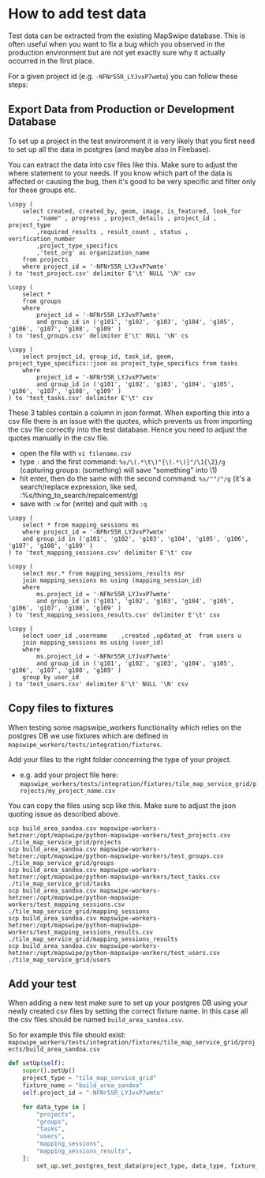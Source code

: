 # How to add test data
Test data can be extracted from the existing MapSwipe database. This is often useful when you want to fix a bug which you observed in the production environment but are not yet exactly sure why it actually occurred in the first place.

For a given project id (e.g. `-NFNr55R_LYJvxP7wmte`) you can follow these steps:

## Export Data from Production or Development Database
To set up a project in the test environment it is very likely that you first need to set up all the data in postgres (and maybe also in Firebase).

You can extract the data into csv files like this. Make sure to adjust the where statement to your needs. If you know which part of the data is affected or causing the bug, then it's good to be very specific and filter only for these groups etc.

```
\copy (
	select created, created_by, geom, image, is_featured, look_for
		,"name" , progress , project_details , project_id , project_type
		,required_results , result_count , status , verification_number
		,project_type_specifics
		,'test_org' as organization_name
	from projects
	where project_id = '-NFNr55R_LYJvxP7wmte'
) to 'test_project.csv' delimiter E'\t' NULL '\N' csv
```

```
\copy (
	select *
	from groups
	where
		project_id = '-NFNr55R_LYJvxP7wmte'
		and group_id in ('g101', 'g102', 'g103', 'g104', 'g105', 'g106', 'g107', 'g108', 'g109' )
) to 'test_groups.csv' delimiter E'\t' NULL '\N' cs
```

```
\copy (
	select project_id, group_id, task_id, geom, project_type_specifics::json as project_type_specifics from tasks
	where
		project_id = '-NFNr55R_LYJvxP7wmte'
		and group_id in ('g101', 'g102', 'g103', 'g104', 'g105', 'g106', 'g107', 'g108', 'g109' )
) to 'test_tasks.csv' delimiter E'\t' csv
```

These 3 tables contain a column in json format. When exporting this into a csv file there is an issue with the quotes, which prevents us from importing the csv file correctly into the test database. Hence you need to adjust the quotes manually in the csv file.

* open the file with `vi filename.csv`
* type `:` and the first command: `%s/\(.*\t\)"{\(.*\)}"/\1{\2}/g` (capturing groups: \(something\) will save "something" into \1)
* hit enter, then do the same with the second command: `%s/""/"/g` (it's a search/replace expression, like sed, :%s/thing_to_search/repalcement/g)
* save with `:w` for (write) and quit with `:q`

```
\copy (
	select * from mapping_sessions ms
	where project_id = '-NFNr55R_LYJvxP7wmte'
	and group_id in ('g101', 'g102', 'g103', 'g104', 'g105', 'g106', 'g107', 'g108', 'g109' )
) to 'test_mapping_sessions.csv' delimiter E'\t' csv
```

```
\copy (
	select msr.* from mapping_sessions_results msr
	join mapping_sessions ms using (mapping_session_id)
	where
		ms.project_id = '-NFNr55R_LYJvxP7wmte'
		and group_id in ('g101', 'g102', 'g103', 'g104', 'g105', 'g106', 'g107', 'g108', 'g109' )
) to 'test_mapping_sessions_results.csv' delimiter E'\t' csv
```

```
\copy (
	select user_id ,username	,created ,updated_at  from users u
	join mapping_sessions ms using (user_id)
	where
		ms.project_id = '-NFNr55R_LYJvxP7wmte'
		and group_id in ('g101', 'g102', 'g103', 'g104', 'g105', 'g106', 'g107', 'g108', 'g109' )
	group by user_id
) to 'test_users.csv' delimiter E'\t' NULL '\N' csv
```

## Copy files to fixtures
When testing some mapswipe_workers functionality which relies on the postgres DB we use fixtures which are defined in `mapswipe_workers/tests/integration/fixtures`.

Add your files to the right folder concerning the type of your project.
* e.g. add your project file here: `mapswipe_workers/tests/integration/fixtures/tile_map_service_grid/projects/my_project_name.csv`

You can copy the files using scp like this. Make sure to adjust the json quoting issue as described above.

```
scp build_area_sandoa.csv mapswipe-workers-hetzner:/opt/mapswipe/python-mapswipe-workers/test_projects.csv ./tile_map_service_grid/projects
scp build_area_sandoa.csv mapswipe-workers-hetzner:/opt/mapswipe/python-mapswipe-workers/test_groups.csv ./tile_map_service_grid/groups
scp build_area_sandoa.csv mapswipe-workers-hetzner:/opt/mapswipe/python-mapswipe-workers/test_tasks.csv ./tile_map_service_grid/tasks
scp build_area_sandoa.csv mapswipe-workers-hetzner:/opt/mapswipe/python-mapswipe-workers/test_mapping_sessions.csv ./tile_map_service_grid/mapping_sessions
scp build_area_sandoa.csv mapswipe-workers-hetzner:/opt/mapswipe/python-mapswipe-workers/test_mapping_sessions_results.csv ./tile_map_service_grid/mapping_sessions_results
scp build_area_sandoa.csv mapswipe-workers-hetzner:/opt/mapswipe/python-mapswipe-workers/test_users.csv ./tile_map_service_grid/users
```

## Add your test
When adding a new test make sure to set up your postgres DB using your newly created csv files by setting the correct fixture name. In this case all the csv files should be named `build_area_sandoa.csv`.

So for example this file should exist: `mapswipe_workers/tests/integration/fixtures/tile_map_service_grid/projects/build_area_sandoa.csv`

```python
def setUp(self):
	super().setUp()
	project_type = "tile_map_service_grid"
	fixture_name = "build_area_sandoa"
	self.project_id = "-NFNr55R_LYJvxP7wmte"

	for data_type in [
		"projects",
		"groups",
		"tasks",
		"users",
		"mapping_sessions",
		"mapping_sessions_results",
	]:
		set_up.set_postgres_test_data(project_type, data_type, fixture_name)
```

